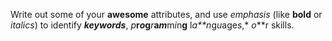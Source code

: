 Write out some of your **awesome** attributes, and use *emphasis* (like **bold** or *italics*) to identify ***keywords***, *p***r*****o*****g***r***a*****m***m*i*n**g** l*a**n*g*u*age*s*,* *o***r skills. 
